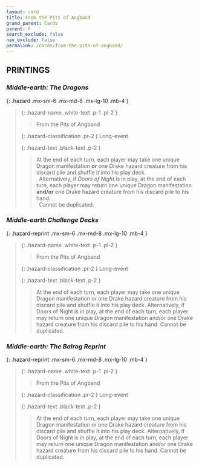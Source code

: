 ```yaml
---
layout: card
title: From the Pits of Angband
grand_parent: Cards
parent: F
search_exclude: false
nav_exclude: false
permalink: /cards/from-the-pits-of-angband/
---
```


## PRINTINGS


### _Middle-earth: The Dragons_

{: .hazard .mx-sm-6 .mx-md-8 .mx-lg-10 .mb-4 }
> {: .hazard-name .white-text .p-1 .pl-2 }
> > <div class="hazard-mp"></div>
> > <div class="card-name">From the Pits of Angband</div>
>
> {: .hazard-classification .pr-2 }
> Long-event
>
> {: .hazard-text .black-text .p-2 }
> > At the end of each turn, each player may take one unique Dragon manifestation **or** one Drake hazard creature from his discard pile and shuffle it into his play deck. <br>&ensp;Alternatively, if _Doors of Night_ is in play, at the end of each turn, each player may return one unique Dragon manifestation **and/or** one Drake hazard creature from his discard pile to his hand. <br>&ensp;Cannot be duplicated. 
>

### _Middle-earth Challenge Decks_

{: .hazard-reprint .mx-sm-6 .mx-md-8 .mx-lg-10 .mb-4 }
> {: .hazard-name .white-text .p-1 .pl-2 }
> > <div class="hazard-mp"></div>
> > <div class="card-name">From the Pits of Angband</div>
>
> {: .hazard-classification .pr-2 }
> Long-event
>
> {: .hazard-text .black-text .p-2 }
> > At the end of each turn, each player may take one unique Dragon manifestation or one Drake hazard creature from his discard pile and shuffle it into his play deck. Alternatively, if Doors of Night is in play, at the end of each turn, each player may return one unique Dragon manifestation and/or one Drake hazard creature from his discard pile to his hand. Cannot be duplicated. 
>

### _Middle-earth: The Balrog Reprint_

{: .hazard-reprint .mx-sm-6 .mx-md-8 .mx-lg-10 .mb-4 }
> {: .hazard-name .white-text .p-1 .pl-2 }
> > <div class="hazard-mp"></div>
> > <div class="card-name">From the Pits of Angband</div>
>
> {: .hazard-classification .pr-2 }
> Long-event
>
> {: .hazard-text .black-text .p-2 }
> > At the end of each turn, each player may take one unique Dragon manifestation or one Drake hazard creature from his discard pile and shuffle it into his play deck. Alternatively, if Doors of Night is in play, at the end of each turn, each player may return one unique Dragon manifestation and/or one Drake hazard creature from his discard pile to his hand. Cannot be duplicated. 
>
